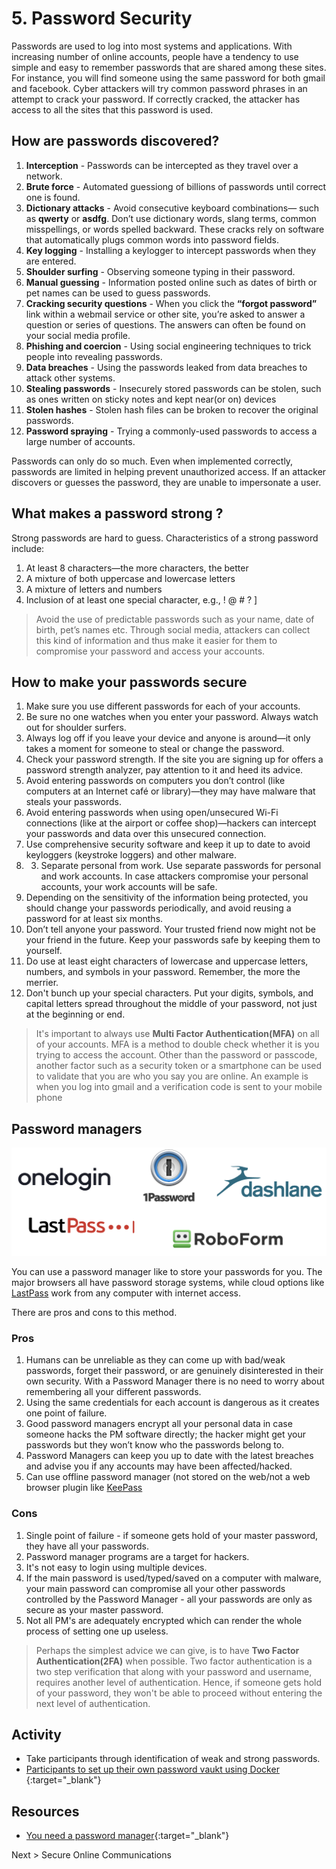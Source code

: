 # 5. Password Security 

Passwords are used to log into most systems and applications. With increasing number of online accounts, people have a tendency to use simple and easy to remember passwords that are shared among these sites. For instance, you will find someone using the same password for both gmail and facebook. 
Cyber attackers will try common password phrases in an attempt to crack your password. If correctly cracked, the attacker has access to all the sites that this password is used.

## How are passwords discovered?

1. __Interception__ - Passwords can be intercepted as they travel over a network.
1. __Brute force__ - Automated guessiong of billions of passwords until correct one is found. 
1. __Dictionary attacks__ - Avoid consecutive keyboard combinations— such as __qwerty__ or __asdfg__. Don’t use dictionary words, slang terms, common misspellings, or words spelled backward. These cracks rely on software that automatically plugs common words into password fields. 
1. __Key logging__ - Installing a keylogger to intercept passwords when they are entered.  
1. __Shoulder surfing__ - Observing someone typing in their password. 
1. __Manual guessing__ - Information posted online such as dates of birth or pet names can be used to guess passwords.
1. __Cracking security questions__ - When you click the __“forgot password”__ link within a webmail service or other site, you’re asked to answer a question or series of questions. The answers can often be found on your social media profile.
1. __Phishing and coercion__ - Using social engineering techniques to trick people into revealing passwords.  
1. __Data breaches__ - Using the passwords leaked from data breaches to attack other systems. 
1. __Stealing passwords__ - Insecurely stored passwords can be stolen, such as ones written on sticky notes and kept near(or on) devices
1. __Stolen hashes__ - Stolen hash files can be broken to recover the original passwords. 
1. __Password spraying__ - Trying a commonly-used passwords to access a large number of accounts. 

Passwords can only do so much. Even when implemented correctly, passwords are limited in helping prevent unauthorized access.
If an attacker discovers or guesses the password, they are unable to impersonate a user.

## What makes a password strong ?
Strong passwords are hard to guess. Characteristics of a strong password include:
1. At least 8 characters—the more characters, the better
1. A mixture of both uppercase and lowercase letters
1. A mixture of letters and numbers
1. Inclusion of at least one special character, e.g., ! @ # ? ]

> Avoid the use of predictable passwords such as your name, date of birth, pet’s names etc. Through social media, attackers can collect this kind of information and thus make it easier for them to compromise your password and access your accounts. 


## How to make your passwords secure
1. Make sure you use different passwords for each of your accounts.
1. Be sure no one watches when you enter your password. Always watch out for shoulder surfers. 
1. Always log off if you leave your device and anyone is around—it only takes a moment for someone to steal or change the password.
1. Check your password strength. If the site you are signing up for offers a password strength analyzer, pay attention to it and heed its advice.
1. Avoid entering passwords on computers you don’t control (like computers at an Internet café or library)—they may have malware that steals your passwords.
1. Avoid entering passwords when using open/unsecured Wi-Fi connections (like at the airport or coffee shop)—hackers can intercept your passwords and data over this unsecured connection.
1. Use comprehensive security software and keep it up to date to avoid keyloggers (keystroke loggers) and other malware.
1. 3.	Separate personal from work. Use separate passwords for personal and work accounts. In case attackers compromise your personal accounts, your work accounts will be safe. 
1. Depending on the sensitivity of the information being protected, you should change your passwords periodically, and avoid reusing a password for at least six months.
1. Don’t tell anyone your password. Your trusted friend now might not be your friend in the future. Keep your passwords safe by keeping them to yourself.
1. Do use at least eight characters of lowercase and uppercase letters, numbers, and symbols in your password. Remember, the more the merrier.
1. Don't bunch up your special characters. Put your digits, symbols, and capital letters spread throughout the middle of your password, not just at the beginning or end. 

> It's important to always use __Multi Factor Authentication(MFA)__ on all of your accounts. MFA is a method to double check whether it is you trying to access the account. Other than the password or passcode, another factor such as a security token or a smartphone can be used to validate that you are who you say you are online. An example is when you log into gmail and a verification code is sent to your mobile phone

## Password managers 
![Some good password managers](../images/passwordmanagers.png)

You can use a password manager like to store your passwords for you. The major browsers all have password storage systems, while cloud options like [LastPass](https://www.lastpass.com/) work from any computer with internet access.

There are pros and cons to this method. 

### Pros
1. Humans can be unreliable as they can come up with bad/weak passwords, forget their password, or are genuinely disinterested in their own security. With a Password Manager there is no need to worry about remembering all your different passwords.
1. Using the same credentials for each account is dangerous as it creates one point of failure.
1. Good password managers encrypt all your personal data in case someone hacks the PM software directly; the hacker might get your passwords but they won’t know who the passwords belong to.
1. Password Managers can keep you up to date with the latest breaches and advise you if any accounts may have been affected/hacked. 
1. Can use offline password manager (not stored on the web/not a web browser plugin like [KeePass](https://keepass.info/)

### Cons
1. Single point of failure - if someone gets hold of your master password, they have all your passwords.
1. Password manager programs are a target for hackers.
1. It's not easy to login using multiple devices.
1. If the main password is used/typed/saved on a computer with malware, your main password can compromise all your other passwords controlled by the Password Manager - all your passwords are only as secure as your master password.
1. Not all PM's are adequately encrypted which can render the whole process of setting one up useless.

> Perhaps the simplest advice we can give, is to have __Two Factor Authentication(2FA)__ when possible. Two factor authentication is a two step verification that along with your password and username, requires another level of authentication. Hence, if someone gets hold of your password, they won't be able to proceed without entering the next level of authentication.

## Activity 

* Take participants through identification of weak and strong passwords.
* [Participants to set up their own password vaukt using Docker ](https://medium.com/swlh/set-up-your-own-personal-password-vault-313d76374046){:target="_blank"}

## Resources
* [You need a password manager](https://medium.com/swlh/set-up-your-own-personal-password-vault-313d76374046){:target="_blank"} 

Next > Secure Online Communications

 

 




